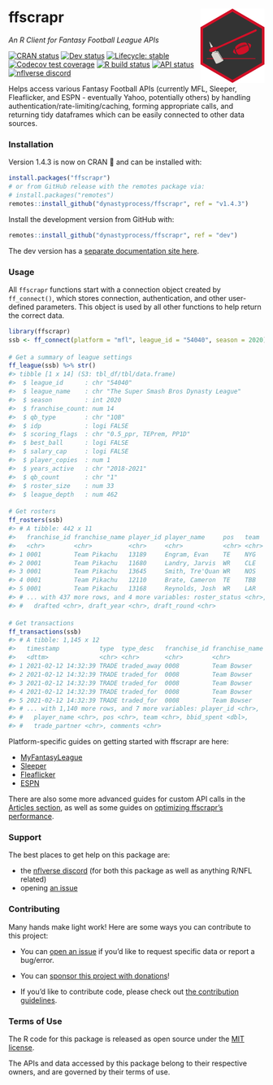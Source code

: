
<!-- README.md is generated from README.Rmd. Please edit that file -->

# ffscrapr <a href='#'><img src="man/figures/logo.svg" align="right" width="25%" min-width="120px"/></a>

*An R Client for Fantasy Football League APIs*

<!-- badges: start -->

[![CRAN
status](https://img.shields.io/cran/v/ffscrapr?style=flat-square&logo=R&label=CRAN)](https://CRAN.R-project.org/package=ffscrapr)
[![Dev
status](https://img.shields.io/github/r-package/v/dynastyprocess/ffscrapr/dev?label=dev&style=flat-square&logo=github)](https://ffscrapr.dynastyprocess.com/dev/)
[![Lifecycle:
stable](https://img.shields.io/badge/lifecycle-stable-green.svg?style=flat-square)](https://lifecycle.r-lib.org/articles/stages.html)
[![Codecov test
coverage](https://img.shields.io/codecov/c/github/dynastyprocess/ffscrapr?label=codecov&style=flat-square&logo=codecov)](https://codecov.io/gh/DynastyProcess/ffscrapr?branch=main)
[![R build
status](https://img.shields.io/github/workflow/status/dynastyprocess/ffscrapr/R-CMD-check?label=R%20check&style=flat-square&logo=github)](https://github.com/DynastyProcess/ffscrapr/actions)
[![API
status](https://img.shields.io/github/workflow/status/dynastyprocess/ffscrapr/Test%20APIs?label=API%20check&style=flat-square&logo=github)](https://github.com/DynastyProcess/ffscrapr/actions)
[![nflverse
discord](https://img.shields.io/discord/591914197219016707.svg?color=5865F2&label=nflverse%20discord&logo=discord&logoColor=5865F2&style=flat-square)](https://discord.com/invite/5Er2FBnnQa)


<!-- badges: end -->

Helps access various Fantasy Football APIs (currently MFL, Sleeper,
Fleaflicker, and ESPN - eventually Yahoo, potentially others) by
handling authentication/rate-limiting/caching, forming appropriate
calls, and returning tidy dataframes which can be easily connected to
other data sources.

### Installation

Version 1.4.3 is now on CRAN :tada: and can be installed with:

``` r
install.packages("ffscrapr")
# or from GitHub release with the remotes package via:
# install.packages("remotes")
remotes::install_github("dynastyprocess/ffscrapr", ref = "v1.4.3")
```

Install the development version from GitHub with:

``` r
remotes::install_github("dynastyprocess/ffscrapr", ref = "dev")
```

The dev version has a [separate documentation site
here](https://ffscrapr.dynastyprocess.com/dev/).

### Usage

All `ffscrapr` functions start with a connection object created by
`ff_connect()`, which stores connection, authentication, and other
user-defined parameters. This object is used by all other functions to
help return the correct data.

``` r
library(ffscrapr)
ssb <- ff_connect(platform = "mfl", league_id = "54040", season = 2020)

# Get a summary of league settings
ff_league(ssb) %>% str()
#> tibble [1 x 14] (S3: tbl_df/tbl/data.frame)
#>  $ league_id      : chr "54040"
#>  $ league_name    : chr "The Super Smash Bros Dynasty League"
#>  $ season         : int 2020
#>  $ franchise_count: num 14
#>  $ qb_type        : chr "1QB"
#>  $ idp            : logi FALSE
#>  $ scoring_flags  : chr "0.5_ppr, TEPrem, PP1D"
#>  $ best_ball      : logi FALSE
#>  $ salary_cap     : logi FALSE
#>  $ player_copies  : num 1
#>  $ years_active   : chr "2018-2021"
#>  $ qb_count       : chr "1"
#>  $ roster_size    : num 33
#>  $ league_depth   : num 462

# Get rosters
ff_rosters(ssb)
#> # A tibble: 442 x 11
#>   franchise_id franchise_name player_id player_name     pos   team    age
#>   <chr>        <chr>          <chr>     <chr>           <chr> <chr> <dbl>
#> 1 0001         Team Pikachu   13189     Engram, Evan    TE    NYG    26.8
#> 2 0001         Team Pikachu   11680     Landry, Jarvis  WR    CLE    28.5
#> 3 0001         Team Pikachu   13645     Smith, Tre'Quan WR    NOS    25.4
#> 4 0001         Team Pikachu   12110     Brate, Cameron  TE    TBB    29.9
#> 5 0001         Team Pikachu   13168     Reynolds, Josh  WR    LAR    26.3
#> # ... with 437 more rows, and 4 more variables: roster_status <chr>,
#> #   drafted <chr>, draft_year <chr>, draft_round <chr>

# Get transactions
ff_transactions(ssb)
#> # A tibble: 1,145 x 12
#>   timestamp           type  type_desc   franchise_id franchise_name
#>   <dttm>              <chr> <chr>       <chr>        <chr>         
#> 1 2021-02-12 14:32:39 TRADE traded_away 0008         Team Bowser   
#> 2 2021-02-12 14:32:39 TRADE traded_for  0008         Team Bowser   
#> 3 2021-02-12 14:32:39 TRADE traded_for  0008         Team Bowser   
#> 4 2021-02-12 14:32:39 TRADE traded_for  0008         Team Bowser   
#> 5 2021-02-12 14:32:39 TRADE traded_for  0008         Team Bowser   
#> # ... with 1,140 more rows, and 7 more variables: player_id <chr>,
#> #   player_name <chr>, pos <chr>, team <chr>, bbid_spent <dbl>,
#> #   trade_partner <chr>, comments <chr>
```

Platform-specific guides on getting started with ffscrapr are here:

-   [MyFantasyLeague](https://ffscrapr.dynastyprocess.com/articles/mfl_basics.html)  
-   [Sleeper](https://ffscrapr.dynastyprocess.com/articles/sleeper_basics.html)
-   [Fleaflicker](https://ffscrapr.dynastyprocess.com/articles/fleaflicker_basics.html)
-   [ESPN](https://ffscrapr.dynastyprocess.com/articles/espn_basics.html)

There are also some more advanced guides for custom API calls in the
[Articles section](https://ffscrapr.dynastyprocess.com/articles/), as
well as some guides on [optimizing ffscrapr’s
performance](https://ffscrapr.dynastyprocess.com/articles/ffscrapr_caching.html).

### Support

The best places to get help on this package are:

-   the [nflverse discord](https://discord.com/invite/5Er2FBnnQa) (for
    both this package as well as anything R/NFL related)
-   opening [an
    issue](https://github.com/DynastyProcess/ffscrapr/issues/new/choose)

### Contributing

Many hands make light work! Here are some ways you can contribute to
this project:

-   You can [open an
    issue](https://github.com/DynastyProcess/ffscrapr/issues/new/choose)
    if you’d like to request specific data or report a bug/error.

-   You can [sponsor this project with
    donations](https://github.com/sponsors/tanho63)!

-   If you’d like to contribute code, please check out [the contribution
    guidelines](https://ffscrapr.dynastyprocess.com/CONTRIBUTING.html).

### Terms of Use

The R code for this package is released as open source under the [MIT
license](https://ffscrapr.dynastyprocess.com/LICENSE.html).

The APIs and data accessed by this package belong to their respective
owners, and are governed by their terms of use.
